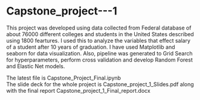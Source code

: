 # Capstone_project---1
This project was developed using data collected from Federal database of about 76000 different colleges and students in the United States described using 1800 feartures. I used this to analyze the variables that effect salary of a student after 10 years of  graduation. I have used Matplotlib and seaborn for data visualization. Also, pipeline was generated to Grid Search for hyperparameters, perform cross validation and develop Random Forest and Elastic Net models.  

The latest file is Capstone_Project_Final.ipynb    
The slide deck for the whole project is Capstone_project_1_Slides.pdf along with the final report Capstone_project_1_Final_report.docx    
 
  
